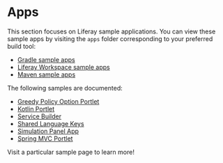 # Apps [](id=apps)

This section focuses on Liferay sample applications. You can view these sample
apps by visiting the `apps` folder corresponding to your preferred build tool:

- [Gradle sample apps](https://github.com/liferay/liferay-blade-samples/tree/7.1/gradle/apps)
- [Liferay Workspace sample apps](https://github.com/liferay/liferay-blade-samples/tree/7.1/liferay-workspace/apps)
- [Maven sample apps](https://github.com/liferay/liferay-blade-samples/tree/7.1/maven/apps)

The following samples are documented:

- [Greedy Policy Option Portlet](greedy-policy-option-portlet)
- [Kotlin Portlet](kotlin-portlet)
- [Service Builder](service-builder-samples)
- [Shared Language Keys](shared-language-keys)
- [Simulation Panel App](simulation-panel-app)
- [Spring MVC Portlet](spring-mvc-portlet)

Visit a particular sample page to learn more!
